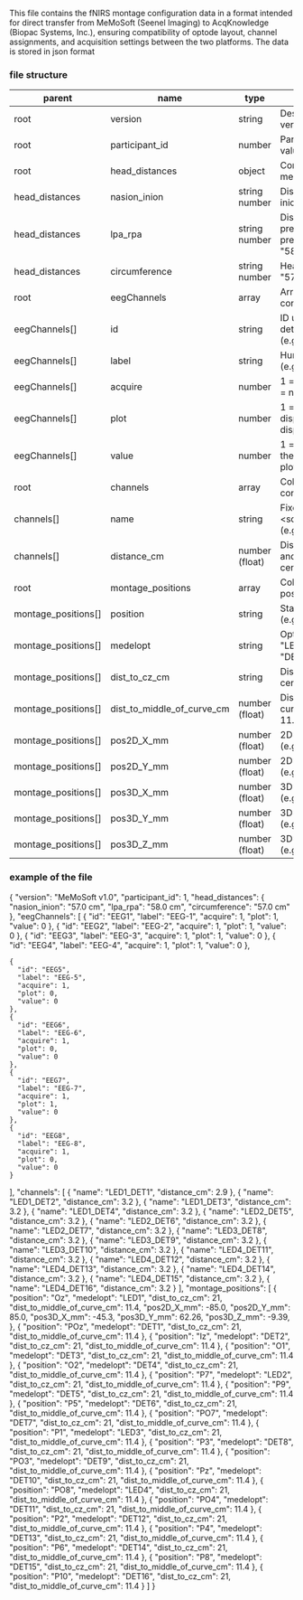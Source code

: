This file contains the fNIRS montage configuration data in a format intended for direct transfer from MeMoSoft (Seenel Imaging) to AcqKnowledge (Biopac Systems, Inc.), ensuring compatibility of optode layout, channel assignments, and acquisition settings between the two platforms.
The data is stored in json format

### file structure ###

|parent|name|type|description|
|---|---|---|---|
|root|version|string|Description of MeMpSoft version|
|root|participant_id|number|Participant ID as a numeric value|
|root|head_distances|object|Contains head measurement properties|
|head_distances|nasion_inion|string number|Distance from nasion to inion (e.g., "57.0 cm")|
|head_distances|lpa_rpa|string number|Distance from left preauricular point to right preauricular point (e.g., "58.0 cm")|
|head_distances|circumference|string number|Head circumference (e.g., "57.0 cm")|
|root|eegChannels|array|Array of EEG channel configuration objects|
|eegChannels[]|id|string|ID used for programmatic detection of this element (e.g., "EEG1")|
|eegChannels[]|label|string|Human-readable label (e.g., "EEG-1")|
|eegChannels[]|acquire|number|1 = channel is acquired; 0 = not acquired| 
|eegChannels[]|plot|number|1 = channel is displayed/visible; 0 = not displayed|
|eegChannels[]|value|number|1 = channel is plotted in the output panel; 0 = not plotted|
|root|channels|array|Collection of optode pairs configuration|
|channels[]|name|string|Fixed format: <source_id>_<detector_id> (e.g., "LED1_DET1")|
|channels[]|distance_cm|number (float)|Distance between source and detector in centimeters (e.g., 2.9)|
|root|montage_positions|array|Collection of montage position descriptions|
|montage_positions[]|position|string|Standard position name (e.g., "Oz")|
|montage_positions[]|medelopt|string|Optode identifier (e.g., "LED1" for LED and "DET1" for detector)|
|montage_positions[]|dist_to_cz_cm|string|Distance to CZ in centimeters (e.g., "21")|
|montage_positions[]|dist_to_middle_of_curve_cm|number (float)|Distance to middle of head curve in centimeters (e.g., 11.4)|
|montage_positions[]|pos2D_X_mm|number (float)|2D X position in millimeters (e.g., -85.0)|
|montage_positions[]|pos2D_Y_mm|number (float)|2D Y position in millimeters (e.g., 85.0)|
|montage_positions[]|pos3D_X_mm|number (float)|3D X position in millimeters (e.g., -45.3)|
|montage_positions[]|pos3D_Y_mm|number (float)|3D Y position in millimeters (e.g., 62.26)|
|montage_positions[]|pos3D_Z_mm|number (float)|3D Z position in millimeters (e.g., -9.39)|


### example of the file ###
{
  "version": "MeMoSoft v1.0",
  "participant_id": 1,
  "head_distances": {
    "nasion_inion": "57.0 cm",
    "lpa_rpa": "58.0 cm",
    "circumference": "57.0 cm"
  },
  "eegChannels": [
    {
      "id": "EEG1", 
      "label": "EEG-1", 
      "acquire": 1, 
      "plot": 1, 
      "value": 0
    },
    {
      "id": "EEG2", 
      "label": "EEG-2", 
      "acquire": 1, 
      "plot": 1, 
      "value": 0
    },
    {
      "id": "EEG3", 
      "label": "EEG-3", 
      "acquire": 1, 
      "plot": 1, 
      "value": 0
    },
    {
      "id": "EEG4", 
      "label": "EEG-4", 
      "acquire": 1, 
      "plot": 1, 
      "value": 0
    },

    {
      "id": "EEG5", 
      "label": "EEG-5", 
      "acquire": 1, 
      "plot": 0, 
      "value": 0
    },
    {
      "id": "EEG6", 
      "label": "EEG-6", 
      "acquire": 1, 
      "plot": 0, 
      "value": 0
    },
    {
      "id": "EEG7", 
      "label": "EEG-7", 
      "acquire": 1, 
      "plot": 1, 
      "value": 0
    },
    {
      "id": "EEG8", 
      "label": "EEG-8", 
      "acquire": 1, 
      "plot": 0, 
      "value": 0
    }
  ],
  "channels": [
    { "name": "LED1_DET1", "distance_cm": 2.9 },
    { "name": "LED1_DET2", "distance_cm": 3.2 },
    { "name": "LED1_DET3", "distance_cm": 3.2 },
    { "name": "LED1_DET4", "distance_cm": 3.2 },
    { "name": "LED2_DET5", "distance_cm": 3.2 },
    { "name": "LED2_DET6", "distance_cm": 3.2 },
    { "name": "LED2_DET7", "distance_cm": 3.2 },
    { "name": "LED3_DET8", "distance_cm": 3.2 },
    { "name": "LED3_DET9", "distance_cm": 3.2 },
    { "name": "LED3_DET10", "distance_cm": 3.2 },
    { "name": "LED4_DET11", "distance_cm": 3.2 },
    { "name": "LED4_DET12", "distance_cm": 3.2 },
    { "name": "LED4_DET13", "distance_cm": 3.2 },
    { "name": "LED4_DET14", "distance_cm": 3.2 },
    { "name": "LED4_DET15", "distance_cm": 3.2 },
    { "name": "LED4_DET16", "distance_cm": 3.2 }
  ],
  "montage_positions": [
    {
      "position": "Oz",
      "medelopt": "LED1",
      "dist_to_cz_cm": 21,
      "dist_to_middle_of_curve_cm": 11.4,
	  "pos2D_X_mm": -85.0,
	  "pos2D_Y_mm": 85.0,
	  "pos3D_X_mm": -45.3,
	  "pos3D_Y_mm": 62.26,
	  "pos3D_Z_mm": -9.39,
    },
    {
      "position": "POz",
      "medelopt": "DET1",
      "dist_to_cz_cm": 21,
      "dist_to_middle_of_curve_cm": 11.4
    },
    {
      "position": "Iz",
      "medelopt": "DET2",
      "dist_to_cz_cm": 21,
      "dist_to_middle_of_curve_cm": 11.4
    },
    {
      "position": "O1",
      "medelopt": "DET3",
      "dist_to_cz_cm": 21,
      "dist_to_middle_of_curve_cm": 11.4
    },
    {
      "position": "O2",
      "medelopt": "DET4",
      "dist_to_cz_cm": 21,
      "dist_to_middle_of_curve_cm": 11.4
    },
    {
      "position": "P7",
      "medelopt": "LED2",
      "dist_to_cz_cm": 21,
      "dist_to_middle_of_curve_cm": 11.4
    },
    {
      "position": "P9",
      "medelopt": "DET5",
      "dist_to_cz_cm": 21,
      "dist_to_middle_of_curve_cm": 11.4
    },
    {
      "position": "P5",
      "medelopt": "DET6",
      "dist_to_cz_cm": 21,
      "dist_to_middle_of_curve_cm": 11.4
    },
    {
      "position": "PO7",
      "medelopt": "DET7",
      "dist_to_cz_cm": 21,
      "dist_to_middle_of_curve_cm": 11.4
    },
    {
      "position": "P1",
      "medelopt": "LED3",
      "dist_to_cz_cm": 21,
      "dist_to_middle_of_curve_cm": 11.4
    },
    {
      "position": "P3",
      "medelopt": "DET8",
      "dist_to_cz_cm": 21,
      "dist_to_middle_of_curve_cm": 11.4
    },
    {
      "position": "PO3",
      "medelopt": "DET9",
      "dist_to_cz_cm": 21,
      "dist_to_middle_of_curve_cm": 11.4
    },
    {
      "position": "Pz",
      "medelopt": "DET10",
      "dist_to_cz_cm": 21,
      "dist_to_middle_of_curve_cm": 11.4
    },
    {
      "position": "PO8",
      "medelopt": "LED4",
      "dist_to_cz_cm": 21,
      "dist_to_middle_of_curve_cm": 11.4
    },
    {
      "position": "PO4",
      "medelopt": "DET11",
      "dist_to_cz_cm": 21,
      "dist_to_middle_of_curve_cm": 11.4
    },
    {
      "position": "P2",
      "medelopt": "DET12",
      "dist_to_cz_cm": 21,
      "dist_to_middle_of_curve_cm": 11.4
    },
    {
      "position": "P4",
      "medelopt": "DET13",
      "dist_to_cz_cm": 21,
      "dist_to_middle_of_curve_cm": 11.4
    },
    {
      "position": "P6",
      "medelopt": "DET14",
      "dist_to_cz_cm": 21,
      "dist_to_middle_of_curve_cm": 11.4
    },
    {
      "position": "P8",
      "medelopt": "DET15",
      "dist_to_cz_cm": 21,
      "dist_to_middle_of_curve_cm": 11.4
    },
    {
      "position": "P10",
      "medelopt": "DET16",
      "dist_to_cz_cm": 21,
      "dist_to_middle_of_curve_cm": 11.4
    }
  ]
}
    
